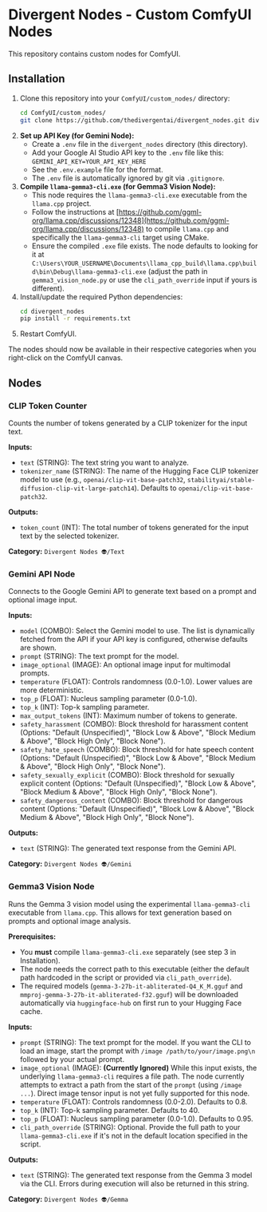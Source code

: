 # Divergent Nodes - Custom ComfyUI Nodes

This repository contains custom nodes for ComfyUI.

## Installation

1.  Clone this repository into your `ComfyUI/custom_nodes/` directory:
    ```bash
    cd ComfyUI/custom_nodes/
    git clone https://github.com/thedivergentai/divergent_nodes.git divergent_nodes
    ```
2.  **Set up API Key (for Gemini Node):**
    *   Create a `.env` file in the `divergent_nodes` directory (this directory).
    *   Add your Google AI Studio API key to the `.env` file like this: `GEMINI_API_KEY=YOUR_API_KEY_HERE`
    *   See the `.env.example` file for the format.
    *   The `.env` file is automatically ignored by git via `.gitignore`.
3.  **Compile `llama-gemma3-cli.exe` (for Gemma3 Vision Node):**
    *   This node requires the `llama-gemma3-cli.exe` executable from the `llama.cpp` project.
    *   Follow the instructions at [https://github.com/ggml-org/llama.cpp/discussions/12348](https://github.com/ggml-org/llama.cpp/discussions/12348) to compile `llama.cpp` and specifically the `llama-gemma3-cli` target using CMake.
    *   Ensure the compiled `.exe` file exists. The node defaults to looking for it at `C:\Users\YOUR_USERNAME\Documents\llama_cpp_build\llama.cpp\build\bin\Debug\llama-gemma3-cli.exe` (adjust the path in `gemma3_vision_node.py` or use the `cli_path_override` input if yours is different).
4.  Install/update the required Python dependencies:
    ```bash
    cd divergent_nodes
    pip install -r requirements.txt
    ```
5.  Restart ComfyUI.

The nodes should now be available in their respective categories when you right-click on the ComfyUI canvas.

## Nodes

### CLIP Token Counter

Counts the number of tokens generated by a CLIP tokenizer for the input text.

**Inputs:**

*   `text` (STRING): The text string you want to analyze.
*   `tokenizer_name` (STRING): The name of the Hugging Face CLIP tokenizer model to use (e.g., `openai/clip-vit-base-patch32`, `stabilityai/stable-diffusion-clip-vit-large-patch14`). Defaults to `openai/clip-vit-base-patch32`.

**Outputs:**

*   `token_count` (INT): The total number of tokens generated for the input text by the selected tokenizer.

**Category:** `Divergent Nodes 👽/Text`

### Gemini API Node

Connects to the Google Gemini API to generate text based on a prompt and optional image input.

**Inputs:**

*   `model` (COMBO): Select the Gemini model to use. The list is dynamically fetched from the API if your API key is configured, otherwise defaults are shown.
*   `prompt` (STRING): The text prompt for the model.
*   `image_optional` (IMAGE): An optional image input for multimodal prompts.
*   `temperature` (FLOAT): Controls randomness (0.0-1.0). Lower values are more deterministic.
*   `top_p` (FLOAT): Nucleus sampling parameter (0.0-1.0).
*   `top_k` (INT): Top-k sampling parameter.
*   `max_output_tokens` (INT): Maximum number of tokens to generate.
*   `safety_harassment` (COMBO): Block threshold for harassment content (Options: "Default (Unspecified)", "Block Low & Above", "Block Medium & Above", "Block High Only", "Block None").
*   `safety_hate_speech` (COMBO): Block threshold for hate speech content (Options: "Default (Unspecified)", "Block Low & Above", "Block Medium & Above", "Block High Only", "Block None").
*   `safety_sexually_explicit` (COMBO): Block threshold for sexually explicit content (Options: "Default (Unspecified)", "Block Low & Above", "Block Medium & Above", "Block High Only", "Block None").
*   `safety_dangerous_content` (COMBO): Block threshold for dangerous content (Options: "Default (Unspecified)", "Block Low & Above", "Block Medium & Above", "Block High Only", "Block None").

**Outputs:**

*   `text` (STRING): The generated text response from the Gemini API.

**Category:** `Divergent Nodes 👽/Gemini`

### Gemma3 Vision Node

Runs the Gemma 3 vision model using the experimental `llama-gemma3-cli` executable from `llama.cpp`. This allows for text generation based on prompts and optional image analysis.

**Prerequisites:**

*   You **must** compile `llama-gemma3-cli.exe` separately (see step 3 in Installation).
*   The node needs the correct path to this executable (either the default path hardcoded in the script or provided via `cli_path_override`).
*   The required models (`gemma-3-27b-it-abliterated-Q4_K_M.gguf` and `mmproj-gemma-3-27b-it-abliterated-f32.gguf`) will be downloaded automatically via `huggingface-hub` on first run to your Hugging Face cache.

**Inputs:**

*   `prompt` (STRING): The text prompt for the model. If you want the CLI to load an image, start the prompt with `/image /path/to/your/image.png\n` followed by your actual prompt.
*   `image_optional` (IMAGE): **(Currently Ignored)** While this input exists, the underlying `llama-gemma3-cli` requires a file path. The node currently attempts to extract a path from the start of the `prompt` (using `/image ...`). Direct image tensor input is not yet fully supported for this node.
*   `temperature` (FLOAT): Controls randomness (0.0-2.0). Defaults to 0.8.
*   `top_k` (INT): Top-k sampling parameter. Defaults to 40.
*   `top_p` (FLOAT): Nucleus sampling parameter (0.0-1.0). Defaults to 0.95.
*   `cli_path_override` (STRING): Optional. Provide the full path to your `llama-gemma3-cli.exe` if it's not in the default location specified in the script.

**Outputs:**

*   `text` (STRING): The generated text response from the Gemma 3 model via the CLI. Errors during execution will also be returned in this string.

**Category:** `Divergent Nodes 👽/Gemma`

